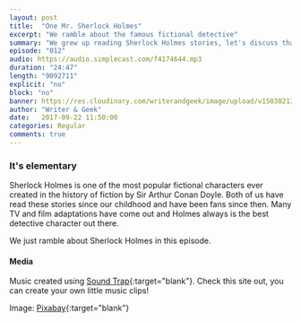 ```yaml
---
layout: post
title:  "One Mr. Sherlock Holmes"
excerpt: "We ramble about the famous fictional detective"
summary: "We grew up reading Sherlock Holmes stories, let's discuss that."
episode: "012"
audio: https://audio.simplecast.com/f4174644.mp3
duration: "24:47"
length: "9092711"
explicit: "no"
block: "no"
banner: https://res.cloudinary.com/writerandgeek/image/upload/v1503821319/sherlock.jpg
author: "Writer & Geek"
date:   2017-09-22 11:50:00
categories: Regular
comments: true
---
```


### It's elementary
Sherlock Holmes is one of the most popular fictional characters ever created in the history of fiction by Sir Arthur Conan Doyle. Both of us have read these stories since our childhood and have been fans since then. Many TV and film adaptations have come out and Holmes always is the best detective character out there.

We just ramble about Sherlock Holmes in this episode.

#### Media
Music created using [Sound Trap](https://www.soundtrap.com){:target="blank"}. Check this site out, you can create your own little music clips!

Image: [Pixabay](https://pixabay.com/en/input-door-sherlock-holmes-london-407546/){:target="blank"}
